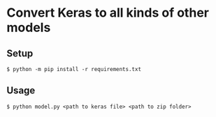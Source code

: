 # Convert Keras to all kinds of other models

## Setup

```
$ python -m pip install -r requirements.txt
```

## Usage

```
$ python model.py <path to keras file> <path to zip folder>
```
